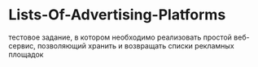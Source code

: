 # Lists-Of-Advertising-Platforms
тестовое задание, в котором необходимо реализовать простой веб-сервис, позволяющий хранить и возвращать списки рекламных площадок
